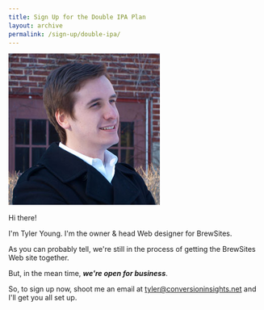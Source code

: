 ```yaml
---
title: Sign Up for the Double IPA Plan
layout: archive
permalink: /sign-up/double-ipa/
---
```


<img src="/images/Tyler-Young-300x300.jpg" alt="Tyler Young of BrewSites.net" class="image-left">

Hi there!

I'm Tyler Young. I'm the owner & head Web designer for BrewSites.

As you can probably tell, we're still in the process of getting the BrewSites Web site together.

But, in the mean time, ***we're open for business***.

So, to sign up now, shoot me an email at <tyler@conversioninsights.net> and I'll get you all set up.
